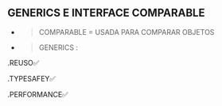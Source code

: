## GENERICS E INTERFACE COMPARABLE


- > COMPARABLE = USADA PARA COMPARAR OBJETOS

- > GENERICS  :

.REUSO✅

.TYPESAFEY✅

.PERFORMANCE✅









